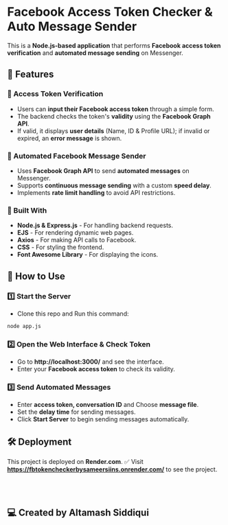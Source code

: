 # **Facebook Access Token Checker & Auto Message Sender**  

This is a **Node.js-based application** that performs **Facebook access token verification** and **automated message sending** on Messenger.  

## **🚀 Features**  

### **🔹 Access Token Verification**  
- Users can **input their Facebook access token** through a simple form.  
- The backend checks the token's **validity** using the **Facebook Graph API**.  
- If valid, it displays **user details** (Name, ID & Profile URL); if invalid or expired, an **error message** is shown.  

### **🔹 Automated Facebook Message Sender**  
- Uses **Facebook Graph API** to send **automated messages** on Messenger.  
- Supports **continuous message sending** with a custom **speed delay**.  
- Implements **rate limit handling** to avoid API restrictions.  

### **🔹 Built With**  
- **Node.js & Express.js** - For handling backend requests.  
- **EJS** - For rendering dynamic web pages.  
- **Axios** - For making API calls to Facebook.  
- **CSS** - For styling the frontend.  
- **Font Awesome Library** - For displaying the icons.  

## **📌 How to Use**  

### **1️⃣ Start the Server**  
- Clone this repo and Run this command:
```sh
node app.js
```

### **2️⃣ Open the Web Interface & Check Token**  
- Go to **http://localhost:3000/**  and see the interface.
- Enter your **Facebook access token** to check its validity.  

### **3️⃣ Send Automated Messages**  
- Enter **access token, conversation ID** and Choose **message file**.  
- Set the **delay time** for sending messages.  
- Click **Start Server** to begin sending messages automatically.  

## **🛠️ Deployment**  

This project is deployed on **Render.com**.
✅ Visit **https://fbtokencheckerbysameersiins.onrender.com/** to see the project.

<br><br>

## 💻 Created by Altamash Siddiqui